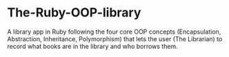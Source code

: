 # The-Ruby-OOP-library
A library app in Ruby following the four core OOP concepts (Encapsulation, Abstraction, Inheritance, Polymorphism) that lets the user (The Librarian) to  record what books are in the library and who borrows them. 

